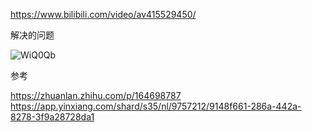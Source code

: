 https://www.bilibili.com/video/av415529450/

解决的问题

![WiQ0Qb](https://gitee.com/threecornerstones/ThreeCornerstones_Pic/raw/master/uPic/WiQ0Qb.png)


参考

https://zhuanlan.zhihu.com/p/164698787  https://app.yinxiang.com/shard/s35/nl/9757212/9148f661-286a-442a-8278-3f9a28728da1